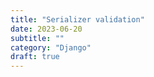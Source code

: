 ```yaml
---
title: "Serializer validation"
date: 2023-06-20
subtitle: ""
category: "Django"
draft: true
---
```

